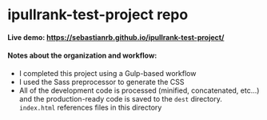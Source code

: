 # ipullrank-test-project repo

#### Live demo: https://sebastianrb.github.io/ipullrank-test-project/

#### Notes about the organization and workflow:

* I completed this project using a Gulp-based workflow
* I used the Sass preprocessor to generate the CSS
* All of the development code is processed (minified, concatenated, etc...) and the production-ready code is saved to the `dest` directory. `index.html` references files in this directory
